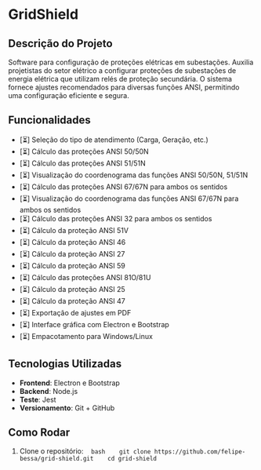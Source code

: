 # GridShield

## Descrição do Projeto

Software para configuração de proteções elétricas em subestações. Auxilia projetistas do setor elétrico a configurar proteções de subestações de energia elétrica que utilizam relés de proteção secundária. O sistema fornece ajustes recomendados para diversas funções ANSI, permitindo uma configuração eficiente e segura.

## Funcionalidades

- [⏳] Seleção do tipo de atendimento (Carga, Geração, etc.)
- [⏳] Cálculo das proteções ANSI 50/50N
- [⏳] Cálculo das proteções ANSI 51/51N
- [⏳] Visualização do coordenograma das funções ANSI 50/50N, 51/51N
- [⏳] Cálculo das proteções ANSI 67/67N para ambos os sentidos
- [⏳] Visualização do coordenograma das funções ANSI 67/67N para ambos os sentidos
- [⏳] Cálculo das proteções ANSI 32 para ambos os sentidos
- [⏳] Cálculo da proteção ANSI 51V
- [⏳] Cálculo da proteção ANSI 46
- [⏳] Cálculo da proteção ANSI 27
- [⏳] Cálculo da proteção ANSI 59
- [⏳] Cálculo das proteções ANSI 81O/81U
- [⏳] Cálculo da proteção ANSI 25
- [⏳] Cálculo da proteção ANSI 47
- [⏳] Exportação de ajustes em PDF
- [⏳] Interface gráfica com Electron e Bootstrap
- [⏳] Empacotamento para Windows/Linux

## Tecnologias Utilizadas

- **Frontend**: Electron e Bootstrap
- **Backend**: Node.js
- **Teste**: Jest
- **Versionamento**: Git + GitHub

## Como Rodar

1. Clone o repositório:
      `bash
   git clone https://github.com/felipe-bessa/grid-shield.git
   cd grid-shield
   `
